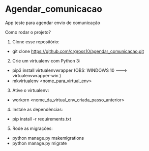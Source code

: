 # Agendar_comunicacao
App teste para agendar envio de comunicação
 
Como rodar o projeto? <br>

1. Clone esse repositório: <br>
  - git clone https://github.com/crgross10/agendar_comunicacao.git <br>
  
2. Crie um virtualenv com Python 3: <br> 
  - pip3 install virtualenvwrapper  (OBS: WINDOWS 10 ---> virtualenvwrapper-win ) <br>
  - mkvirtualenv <nome_para_virtual_env> <br>
  
3. Ative o virtualenv: <br>
  - workorn  <nome_da_virtual_env_criada_passo_anterior> <br>
  
4. Instale as dependências: <br>
  - pip install -r requirements.txt <br>
  
5. Rode as migrações: <br>
  - python manage.py makemigrations <br>
  - python manage.py migrate <br>

